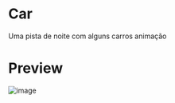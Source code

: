 # Car
Uma  pista de noite com alguns carros animação

# Preview
![image](https://github.com/GiovanniDSouza/Car/assets/80133913/cd9f1d04-f0e3-4f79-a584-28c6e4580e3c)
